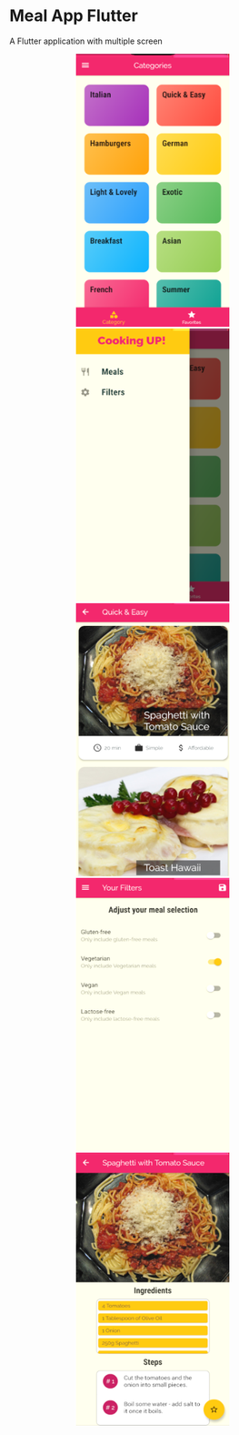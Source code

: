 # Meal App Flutter

A Flutter application with multiple screen

<p align="center">
  <img src="home.png" alt="Home" width="270" height="480"/>

  <img src="drawer.png" alt="Draweer" width="270" height="480"/>

  <img src="meallist.png" alt="Meals" width="270" height="480"/>

  <img src="filter_meal.png" alt="Filter Meal" width="270" height="480"/>
  
  <img src="meal_detail.png" alt="Meal Detail" width="270" height="480"/>
  
</p>
 
